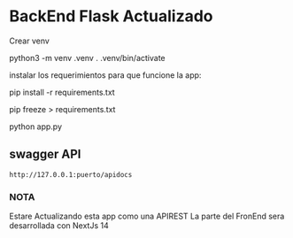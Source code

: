 # BackEnd Flask Actualizado

Crear venv

python3 -m venv .venv
. .venv/bin/activate

instalar los requerimientos para que funcione la app:

pip install -r requirements.txt

pip freeze > requirements.txt

python app.py

## swagger API

`http://127.0.0.1:puerto/apidocs`

### NOTA

Estare Actualizando esta app como una APIREST La parte del FronEnd sera desarrollada con NextJs 14
